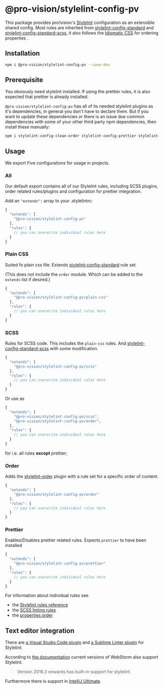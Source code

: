 # @pro-vision/stylelint-config-pv

This package provides pro!vision's [Stylelint](https://github.com/stylelint/stylelint) configuration as an extensible shared config. Most rules are inherited from [stylelint-config-standard](https://github.com/stylelint/stylelint-config-standard) and [stylelint-config-standard-scss](https://github.com/stylelint-scss/stylelint-config-standard-scss), it also follows the [Idiomatic CSS](https://github.com/necolas/idiomatic-css) for ordering properties .

## Installation

```bash
npm i @pro-vision/stylelint-config-pv --save-dev
```

## Prerequisite

You obviously need stylelint installed. If using the prettier rules, it is also expected that prettier is already installed.

`@pro-vision/stylelint-config-pv` has all of its needed stylelint plugins as it's dependencies, in general you don't have to declare them. But if you want to update these dependencies or there is an issue due common dependencies with some of your other third party npm dependencies, then install these manually:

```bash
npm i stylelint-config-clean-order stylelint-config-prettier stylelint-config-standard stylelint-config-standard-scss stylelint-declaration-strict-value stylelint-order stylelint-prettier stylelint-scss --save-dev
```

## Usage

We export Five configurations for usage in projects.

### All

Our default export contains all of our Stylelint rules, including SCSS plugins, order related rules/plugins and configuration for prettier integration.

Add an `"extends":` array to your .stylelintrc:

```js
{
  "extends": [
    "@pro-vision/stylelint-config-pv"
  ],
  "rules": {
    // you can overwrite individual rules here
  }
}
```

### Plain CSS

Suited fo plain css file. Extends [stylelint-config-standard](https://github.com/stylelint/stylelint-config-standard) rule set.

(This does not include the `order` module. Which can be added to the `extends` list if desired.)

```js
{
  "extends": [
    "@pro-vision/stylelint-config-pv/plain-css"
  ],
  "rules": {
    // you can overwrite individual rules here
  }
}
```

### SCSS

Rules for SCSS code. This includes the `plain-css` rules. And [stylelint-config-standard-scss](https://github.com/stylelint-scss/stylelint-config-standard-scss) with some modification.

```js
{
  "extends": [
    "@pro-vision/stylelint-config-pv/scss"
  ],
  "rules": {
    // you can overwrite individual rules here
  }
}
```

Or use as

```js
{
  "extends": [
    "@pro-vision/stylelint-config-pv/scss",
    "@pro-vision/stylelint-config-pv/order",
  ],
  "rules": {
    // you can overwrite individual rules here
  }
}
```

for i.e. all rules **except** prettier;

### Order

Adds the [stylelint-order](https://github.com/hudochenkov/stylelint-order) plugin with a rule set for a specific order of content.

```js
{
  "extends": [
    "@pro-vision/stylelint-config-pv/order"
  ],
  "rules": {
    // you can overwrite individual rules here
  }
}
```

### Prettier

Enables/Disables prettier related rules. Expects `prettier` to have been installed

```js
{
  "extends": [
    "@pro-vision/stylelint-config-pv/prettier"
  ],
  "rules": {
    // you can overwrite individual rules here
  }
}
```

For information about individual rules see

- the [Stylelint rules reference](http://stylelint.io/user-guide/rules/)
- the [SCSS linting rules](https://github.com/kristerkari/stylelint-scss#list-of-rules)
- the [properties order](stylelint-config-clean-order)

## Text editor integration

There are [a Visual Studio Code plugin](https://github.com/shinnn/vscode-stylelint) and [a Sublime Linter plugin](https://github.com/vieron/stylelint-webpack-plugin) for Stylelint.

According to [the documentation](https://github.com/stylelint/stylelint/blob/master/docs/user-guide/complementary-tools.md#editor-plugins) current versions of WebStorm also support Stylelint.

> Version 2016.3 onwards has built-in support for stylelint.

Furthermore there is support in [IntelliJ Ultimate](https://www.jetbrains.com/help/idea/using-stylelint-code-quality-tool.html).
